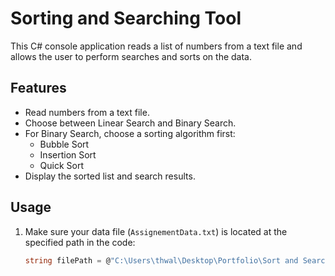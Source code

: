 # Sorting and Searching Tool

This C# console application reads a list of numbers from a text file and allows the user to perform searches and sorts on the data.

## Features
- Read numbers from a text file.
- Choose between Linear Search and Binary Search.
- For Binary Search, choose a sorting algorithm first:
  - Bubble Sort
  - Insertion Sort
  - Quick Sort
- Display the sorted list and search results.

## Usage

1. Make sure your data file (`AssignementData.txt`) is located at the specified path in the code:
   ```csharp
   string filePath = @"C:\Users\thwal\Desktop\Portfolio\Sort and Search Tool\AssignementData.txt";
